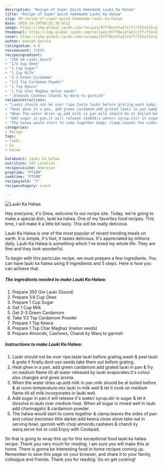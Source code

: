 ```yaml
---
description: "Recipe of Super Quick Homemade Lauki Ka Halwa"
title: "Recipe of Super Quick Homemade Lauki Ka Halwa"
slug: 40-recipe-of-super-quick-homemade-lauki-ka-halwa
date: 2020-10-29T00:52:39.651Z
image: https://img-global.cpcdn.com/recipes/977f8e14fa27c17f/751x532cq70/lauki-ka-halwa-recipe-main-photo.jpg
thumbnail: https://img-global.cpcdn.com/recipes/977f8e14fa27c17f/751x532cq70/lauki-ka-halwa-recipe-main-photo.jpg
cover: https://img-global.cpcdn.com/recipes/977f8e14fa27c17f/751x532cq70/lauki-ka-halwa-recipe-main-photo.jpg
author: Hannah Garcia
ratingvalue: 4.9
reviewcount: 37843
recipeingredient:
- "350 Gm Lauki Gourd"
- "1/4 Cup Ghee"
- "1 Cup Sugar"
- "1 Cup Milk"
- "2-3 Green Cardamom"
- "1/2 Tsp Cardamom Powder"
- "1 Tsp Kewra"
- "1 Tsp Char Maghaz melon seeds"
- " Almonds Cashews Chandi ky Warq to garnish"
recipeinstructions:
- "Lauki should not be over ripe.taste lauki before grating.wash &amp; peel lauki &amp; grate it finally.dont use seeds.take them out before grating."
- "Heat ghee in a pan, add green cardamom.add grated lauki in pan &amp; fry on medium flame till all water released by lauki evaporates.it&#39;s colour also changes and gives aroma."
- "When the water dries up.add milk in pan.milk should be at boiled before &amp; at room temperature.mix lauki in milk well &amp; let it cook on medium flame till all milk incorporates in lauki well."
- "Add sugar in pan.it will release it&#39;s water/ syrup.stir in sugar &amp; let it dissolve in lauki over medium heat. When all sugar is mixed well in lauki add charmagahz &amp; cardamom powder."
- "The halwa would start to come together &amp; clamp.leaves the sides of pan and colour becomes little darker.add kewra.close stove.take out in serving bowl, garnish with chop almonds,cashews &amp; chandi ky warq.serve hot or cold.Enjoy with Cookpad."
categories:
- Recipe
tags:
- lauki
- ka
- halwa

katakunci: lauki ka halwa 
nutrition: 143 calories
recipecuisine: American
preptime: "PT10M"
cooktime: "PT59M"
recipeyield: "3"
recipecategory: Lunch

---
```



![Lauki Ka Halwa](https://img-global.cpcdn.com/recipes/977f8e14fa27c17f/751x532cq70/lauki-ka-halwa-recipe-main-photo.jpg)

Hey everyone, it's Drew, welcome to our recipe site. Today, we're going to make a special dish, lauki ka halwa. One of my favorites food recipes. This time, I will make it a little bit tasty. This will be really delicious.



Lauki Ka Halwa is one of the most popular of recent trending meals on earth. It is simple, it's fast, it tastes delicious. It's appreciated by millions daily. Lauki Ka Halwa is something which I've loved my whole life. They are fine and they look wonderful.


To begin with this particular recipe, we must prepare a few ingredients. You can have lauki ka halwa using 9 ingredients and 5 steps. Here is how you can achieve that.

<!--inarticleads1-->

##### The ingredients needed to make Lauki Ka Halwa:

1. Prepare 350 Gm Lauki (Gourd)
1. Prepare 1/4 Cup Ghee
1. Prepare 1 Cup Sugar
1. Get 1 Cup Milk
1. Get 2-3 Green Cardamom
1. Take 1/2 Tsp Cardamom Powder
1. Prepare 1 Tsp Kewra
1. Prepare 1 Tsp Char Maghaz (melon seeds)
1. Prepare  Almonds, Cashews, Chandi ky Warq to garnish




<!--inarticleads2-->

##### Instructions to make Lauki Ka Halwa:

1. Lauki should not be over ripe.taste lauki before grating.wash &amp; peel lauki &amp; grate it finally.dont use seeds.take them out before grating.
1. Heat ghee in a pan, add green cardamom.add grated lauki in pan &amp; fry on medium flame till all water released by lauki evaporates.it&#39;s colour also changes and gives aroma.
1. When the water dries up.add milk in pan.milk should be at boiled before &amp; at room temperature.mix lauki in milk well &amp; let it cook on medium flame till all milk incorporates in lauki well.
1. Add sugar in pan.it will release it&#39;s water/ syrup.stir in sugar &amp; let it dissolve in lauki over medium heat. When all sugar is mixed well in lauki add charmagahz &amp; cardamom powder.
1. The halwa would start to come together &amp; clamp.leaves the sides of pan and colour becomes little darker.add kewra.close stove.take out in serving bowl, garnish with chop almonds,cashews &amp; chandi ky warq.serve hot or cold.Enjoy with Cookpad.




So that is going to wrap this up for this exceptional food lauki ka halwa recipe. Thank you very much for reading. I am sure you will make this at home. There is gonna be interesting food in home recipes coming up. Remember to save this page on your browser, and share it to your family, colleague and friends. Thank you for reading. Go on get cooking!
